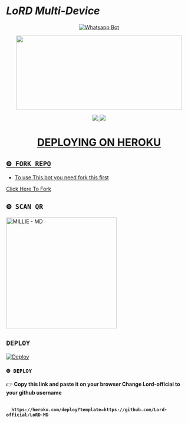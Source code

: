 
# *LoRD Multi-Device*
<div align="center">
  
  [![Whatsapp Bot](https://readme-typing-svg.herokuapp.com?font=times-bold-italic&color=%23F7F7F7&duration=4862&center=true&vCenter=true&lines=WELCOME+TO+LORD+WHATSAPP+BOT)](https://github.com/Lord-official/LoRD-MD)
</div>
<div align="center">
  <img border-radius: 15px src="https://i.imgur.com/D4CwwgN.jpeg" width="450" height="200"/>

<p align="center">
  <a href="https://instagram.com/__light__seeker__3"><img src="https://img.shields.io/badge/Instagram-E4405F?style=for-the-badge&logo=instagram&logoColor=white"/> 
  <a href="https://wa.me/919778383987"><img src="https://img.shields.io/badge/WhatsApp-25D366?style=for-the-badge&logo=whatsapp&logoColor=white" />
</p>
<div align="center">

# DEPLOYING ON HEROKU
  <div align="left">
   
## `⨷ FORK REPO`

- To use This bot you need fork this first <br>

[Click Here To Fork](https://github.com/Lord-official/LoRD-MD/fork)

## `⨷ SCAN QR`

<a href="https://bit.ly/Millie-QR"><img title="MILLIE - MD" src="https://repl.it/badge/github/quiec/whatsasena" width="300"></a>

## `DEPLOY`

[![Deploy](https://www.herokucdn.com/deploy/button.svg)](https://heroku.com/deploy?template=https://github.com/Abdulrahmman8894/source-WhatsApp)


### `⨷ DEPLOY`
  
  

👉 <b>Copy this link and paste it on your browser Change Lord-official to your github username<b> <br><br>
```
  https://heroku.com/deploy?template=https://github.com/Lord-official/LoRD-MD
```
<br>

      
      
      
      

</div>


<div align="left">
  

